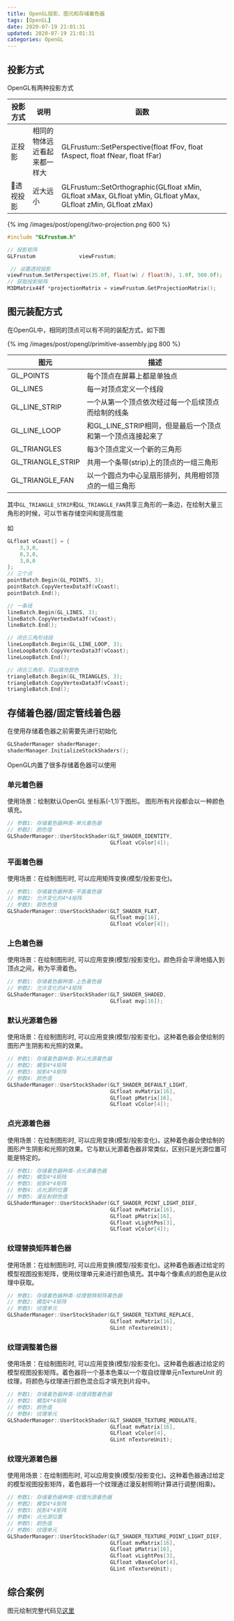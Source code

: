 ```yaml
---
title: OpenGL投影、图元和存储着色器
tags: [OpenGL]
date: 2020-07-19 21:01:31
updated: 2020-07-19 21:01:31
categories: OpenGL
---
```


## 投影方式

OpenGL有两种投影方式

|  投影方式   | 说明  | 函数 |
|  ----  | ----  | ----  |
| 正投影  | 相同的物体远近看起来都一样大 | GLFrustum::SetPerspective(float fFov, float fAspect, float fNear, float fFar) |
| 透视投影  | 近大远小 | GLFrustum::SetOrthographic(GLfloat xMin, GLfloat xMax, GLfloat yMin, GLfloat yMax, GLfloat zMin, GLfloat zMax) |

{% img /images/post/opengl/two-projection.png 600 %}

```cpp
#include "GLFrustum.h"

// 投影矩阵
GLFrustum              viewFrustum;

 // 设置透视投影
viewFrustum.SetPerspective(35.0f, float(w) / float(h), 1.0f, 500.0f);
// 获取投影矩阵
M3DMatrix44f *projectionMatrix = viewFrustum.GetProjectionMatrix();
```

## 图元装配方式

在OpenGL中，相同的顶点可以有不同的装配方式，如下图

{% img /images/post/opengl/primitive-assembly.jpg 800 %}

|  图元   | 描述  |
|  ----  | ----  |
| GL_POINTS  | 每个顶点在屏幕上都是单独点 |
| GL_LINES  | 每⼀对顶点定义⼀个线段 |
| GL_LINE_STRIP  | 一个从第⼀个顶点依次经过每⼀个后续顶点而绘制的线条 |
| GL_LINE_LOOP  | 和GL_LINE_STRIP相同，但是最后⼀个顶点和第⼀个顶点连接起来了 |
| GL_TRIANGLES  | 每3个顶点定义⼀个新的三角形 |
| GL_TRIANGLE_STRIP  | 共⽤一个条带(strip)上的顶点的一组三⻆形 |
| GL_TRIANGLE_FAN  | 以⼀个圆点为中⼼呈扇形排列，共⽤相邻顶点的⼀组三⻆形 |

其中`GL_TRIANGLE_STRIP`和`GL_TRIANGLE_FAN`共享三角形的一条边，在绘制大量三角形的时候，可以节省存储空间和提高性能

如

```cpp
GLfloat vCoast[] = {
    3,3,0,
    0,3,0,
    3,0,0
};
// 三个点
pointBatch.Begin(GL_POINTS, 3);
pointBatch.CopyVertexData3f(vCoast);
pointBatch.End();

// 一条线
lineBatch.Begin(GL_LINES, 3);
lineBatch.CopyVertexData3f(vCoast);
lineBatch.End();

// 闭合三角形线段
lineLoopBatch.Begin(GL_LINE_LOOP, 3);
lineLoopBatch.CopyVertexData3f(vCoast);
lineLoopBatch.End();

// 闭合三角形，可以填充颜色
triangleBatch.Begin(GL_TRIANGLES, 3);
triangleBatch.CopyVertexData3f(vCoast);
triangleBatch.End();
```

## 存储着色器/固定管线着色器

在使用存储着色器之前需要先进行初始化

```cpp
GLShaderManager shaderManager;
shaderManager.InitializeStockShaders();
```

OpenGL内置了很多存储着色器可以使用

### 单元着色器

使⽤场景：绘制默认OpenGL 坐标系(-1,1)下图形。 图形所有片段都会以⼀种颜⾊填充。

```cpp
// 参数1: 存储着⾊器种类-单元着⾊器
// 参数2: 颜⾊值
GLShaderManager::UserStockShader(GLT_SHADER_IDENTITY,
                                 GLfloat vColor[4]);
```

### 平面着色器

使⽤场景：在绘制图形时, 可以应⽤矩阵变换(模型/投影变化)。

```cpp
// 参数1: 存储着⾊器种类-平⾯着⾊器
// 参数2: 允许变化的4*4矩阵
// 参数3: 颜⾊色值
GLShaderManager::UserStockShader(GLT_SHADER_FLAT,
                                 GLfloat mvp[16],
                                 GLfloat vColor[4]);
```

### 上⾊着⾊器

使⽤场景：在绘制图形时, 可以应⽤变换(模型/投影变化)。颜色将会平滑地插入到顶点之间，称为平滑着色。

```cpp
// 参数1: 存储着⾊器种类-上⾊着⾊器
// 参数2: 允许变化的4*4矩阵
GLShaderManager::UserStockShader(GLT_SHADER_SHADED,
                                 GLfloat mvp[16]);
```

### 默认光源着色器

使⽤场景：在绘制图形时, 可以应⽤变换(模型/投影变化)。这种着⾊器会使绘制的图形产生阴影和光照的效果。

```cpp
// 参数1: 存储着⾊器种类-默认光源着⾊器
// 参数2: 模型4*4矩阵
// 参数3: 投影4*4矩阵
// 参数4: 颜⾊值
GLShaderManager::UserStockShader(GLT_SHADER_DEFAULT_LIGHT,
                                 GLfloat mvMatrix[16],
                                 GLfloat pMatrix[16],
                                 GLfloat vColor[4]);
```

### 点光源着⾊器

使⽤场景：在绘制图形时, 可以应用变换(模型/投影变化)。这种着⾊器会使绘制的图形产⽣阴影和光照的效果。它与默认光源着⾊器⾮常类似，区别只是光源位置可能是特定的。

```cpp
// 参数1: 存储着⾊器种类-点光源着⾊器
// 参数2: 模型4*4矩阵
// 参数3: 投影4*4矩阵
// 参数4: 点光源的位置
// 参数5: 漫反射颜⾊值
GLShaderManager::UserStockShader(GLT_SHADER_POINT_LIGHT_DIEF,
                                 GLfloat mvMatrix[16],
                                 GLfloat pMatrix[16],
                                 GLfloat vLightPos[3],
                                 GLfloat vColor[4]);
```

### 纹理替换矩阵着⾊器

使⽤场景：在绘制图形时, 可以应⽤变换(模型/投影变化)。这种着⾊器通过给定的模型视图投影矩阵，使⽤纹理单元来进⾏颜⾊填充。其中每个像素点的颜⾊是从纹理中获取。

```cpp
// 参数1: 存储着⾊器种类-纹理替换矩阵着⾊器
// 参数2: 模型4*4矩阵
// 参数3: 纹理单元
GLShaderManager::UserStockShader(GLT_SHADER_TEXTURE_REPLACE,
                                 GLfloat mvMatrix[16],
                                 GLint nTextureUnit);
```

### 纹理调整着⾊器

使⽤场景：在绘制图形时, 可以应⽤变换(模型/投影变化)。这种着⾊器通过给定的模型视图投影矩阵。着⾊器将⼀个基本⾊乘以⼀个取⾃纹理单元nTextureUnit 的纹理，将颜⾊与纹理进⾏颜⾊混合后才填充到⽚段中。

```cpp
// 参数1: 存储着⾊器种类-纹理调整着⾊器
// 参数2: 模型4*4矩阵
// 参数3: 颜⾊值
// 参数4: 纹理单元
GLShaderManager::UserStockShader(GLT_SHADER_TEXTURE_MODULATE,
                                 GLfloat mvMatrix[16],
                                 GLfloat vColor[4],
                                 GLint nTextureUnit);
```

### 纹理光源着⾊器

使⽤用场景：在绘制图形时, 可以应⽤变换(模型/投影变化)。这种着⾊器通过给定的模型视图投影矩阵，着⾊器将⼀个纹理通过漫反射照明计算进⾏调整(相乘)。

```cpp
// 参数1: 存储着⾊器种类-纹理光源着⾊器
// 参数2: 模型4*4矩阵
// 参数3: 投影4*4矩阵
// 参数4: 点光源位置
// 参数5: 颜⾊值
// 参数6: 纹理单元
GLShaderManager::UserStockShader(GLT_SHADER_TEXTURE_POINT_LIGHT_DIEF,
                                 GLfloat mvMatrix[16],
                                 GLfloat pMatrix[16],
                                 GLfloat vLightPos[3],
                                 GLfloat vBaseColor[4],
                                 GLint nTextureUnit);
```

## 综合案例

图元绘制完整代码见[这里](https://github.com/zhengbomo/OpenGLDemo/tree/master/003--OpenGL%E5%9B%BE%E5%85%83%E7%BB%98%E5%88%B6(%E7%BB%BC%E5%90%88))
